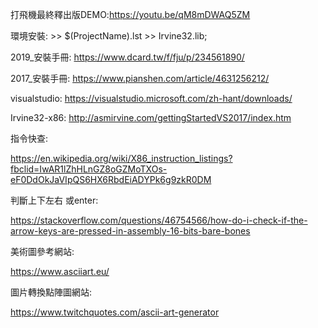 打飛機最終釋出版DEMO:https://youtu.be/qM8mDWAQ5ZM

環境安裝: >> $(ProjectName).lst >> Irvine32.lib;

2019_安裝手冊:    https://www.dcard.tw/f/fju/p/234561890/

2017_安裝手冊:    https://www.pianshen.com/article/4631256212/

visualstudio:    https://visualstudio.microsoft.com/zh-hant/downloads/

Irvine32-x86:    http://asmirvine.com/gettingStartedVS2017/index.htm

指令快查:

https://en.wikipedia.org/wiki/X86_instruction_listings?fbclid=IwAR1lZhHLnGZ8oGZMoTXOs-eF0DdOkJaVIpQS6HX6RbdEiADYPk6g9zkR0DM

判斷上下左右 或enter:

https://stackoverflow.com/questions/46754566/how-do-i-check-if-the-arrow-keys-are-pressed-in-assembly-16-bits-bare-bones

美術圖參考網站:

https://www.asciiart.eu/

圖片轉換點陣圖網站:

https://www.twitchquotes.com/ascii-art-generator
